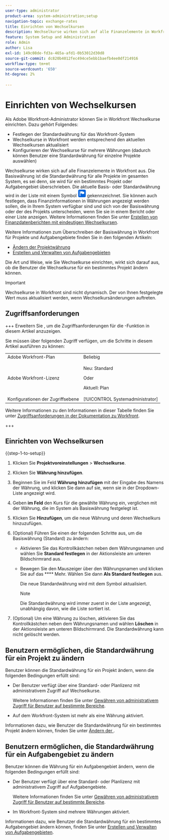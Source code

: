 ```yaml
---
user-type: administrator
product-area: system-administration;setup
navigation-topic: exchange-rates
title: Einrichten von Wechselkursen
description: Wechselkurse wirken sich auf alle Finanzelemente in Workfront aus. Die Basiswährung ist die Standardwährung für alle Projekte im System.
feature: System Setup and Administration
role: Admin
author: Lisa
exl-id: 149c08de-fd3a-465a-afd1-0b53012d30d8
source-git-commit: dc820b4012fec494ce5ebb1baefb4ee0df214916
workflow-type: tm+mt
source-wordcount: '650'
ht-degree: 2%

---
```


# Einrichten von Wechselkursen

<!--
<p data-mc-conditions="QuicksilverOrClassic.Draft mode">*** DON'T DELETE, DRAFT OR HIDE THIS ARTICLE. IT IS LINKED TO THE PRODUCT, THROUGH THE CONTEXT SENSITIVE HELP LINKS. **</p>
-->

Als Adobe Workfront-Administrator können Sie in Workfront Wechselkurse einrichten. Dazu gehört Folgendes:

* Festlegen der Standardwährung für das Workfront-System
* Wechselkurse in Workfront werden entsprechend den aktuellen Wechselkursen aktualisiert
* Konfigurieren der Wechselkurse für mehrere Währungen (dadurch können Benutzer eine Standardwährung für einzelne Projekte auswählen)

Wechselkurse wirken sich auf alle Finanzelemente in Workfront aus. Die Basiswährung ist die Standardwährung für alle Projekte im gesamten System, es sei denn, sie wird für ein bestimmtes Projekt oder Aufgabengebiet überschrieben. Die aktuelle Basis- oder Standardwährung wird in der Liste mit einem Symbol ![Standardwährungssymbol](assets/default-icon.png) gekennzeichnet. Sie können auch festlegen, dass Finanzinformationen in Währungen angezeigt werden sollen, die in Ihrem System verfügbar sind und sich von der Basiswährung oder der des Projekts unterscheiden, wenn Sie sie in einem Bericht oder einer Liste anzeigen. Weitere Informationen finden Sie unter [Erstellen von Finanzdatenberichten mit eindeutigen Wechselkursen](../../../reports-and-dashboards/reports/creating-and-managing-reports/create-financial-data-reports-unique-exchange-rates.md).

Weitere Informationen zum Überschreiben der Basiswährung in Workfront für Projekte und Aufgabengebiete finden Sie in den folgenden Artikeln:

* [Ändern der Projektwährung](../../../manage-work/projects/project-finances/change-project-currency.md)
* [Erstellen und Verwalten von Aufgabengebieten](../../../administration-and-setup/set-up-workfront/organizational-setup/create-manage-job-roles.md)

Die Art und Weise, wie Sie Wechselkurse einrichten, wirkt sich darauf aus, ob die Benutzer die Wechselkurse für ein bestimmtes Projekt ändern können.

>[!IMPORTANT]
>
>Wechselkurse in Workfront sind nicht dynamisch. Der von Ihnen festgelegte Wert muss aktualisiert werden, wenn Wechselkursänderungen auftreten.

## Zugriffsanforderungen

+++ Erweitern Sie , um die Zugriffsanforderungen für die -Funktion in diesem Artikel anzuzeigen.

Sie müssen über folgenden Zugriff verfügen, um die Schritte in diesem Artikel ausführen zu können:

<table style="table-layout:auto"> 
 <col> 
 <col> 
 <tbody> 
  <tr> 
   <td role="rowheader">Adobe Workfront-Plan</td> 
   <td>Beliebig</td> 
  </tr> 
  <tr> 
  <tr> 
   <td role="rowheader">Adobe Workfront-Lizenz</td> 
   <td><p>Neu: Standard</p>
       <p>Oder</p>
       <p>Aktuell: Plan</p></td>
  </tr> 
  </tr> 
  <tr> 
   <td role="rowheader">Konfigurationen der Zugriffsebene</td> 
   <td>[!UICONTROL Systemadministrator]</td>
  </tr> 
 </tbody> 
</table>

Weitere Informationen zu den Informationen in dieser Tabelle finden Sie unter [Zugriffsanforderungen in der Dokumentation zu Workfront](/help/quicksilver/administration-and-setup/add-users/access-levels-and-object-permissions/access-level-requirements-in-documentation.md).

+++

## Einrichten von Wechselkursen

{{step-1-to-setup}}

1. Klicken Sie **Projektvoreinstellungen** > **Wechselkurse**.

1. Klicken Sie **Währung hinzufügen**.
1. Beginnen Sie im Feld **Währung hinzufügen** mit der Eingabe des Namens der Währung, und klicken Sie dann auf sie, wenn sie in der Dropdown-Liste angezeigt wird.
1. Geben **im Feld** den Kurs für die gewählte Währung ein, verglichen mit der Währung, die im System als Basiswährung festgelegt ist.
1. Klicken Sie **Hinzufügen**, um die neue Währung und deren Wechselkurs hinzuzufügen.
1. (Optional) Führen Sie einen der folgenden Schritte aus, um die Basiswährung (Standard) zu ändern:

   * Aktivieren Sie das Kontrollkästchen neben dem Währungsnamen und wählen Sie **Standard festlegen** in der Aktionsleiste am unteren Bildschirmrand aus.
   * Bewegen Sie den Mauszeiger über den Währungsnamen und klicken Sie auf das **** Mehr. Wählen Sie dann **Als Standard festlegen** aus.

     Die neue Standardwährung wird mit dem Symbol aktualisiert.

     >[!NOTE]
     >
     >Die Standardwährung wird immer zuerst in der Liste angezeigt, unabhängig davon, wie die Liste sortiert ist.

1. (Optional) Um eine Währung zu löschen, aktivieren Sie das Kontrollkästchen neben dem Währungsnamen und wählen **Löschen** in der Aktionsleiste am unteren Bildschirmrand. Die Standardwährung kann nicht gelöscht werden.

## Benutzern ermöglichen, die Standardwährung für ein Projekt zu ändern

Benutzer können die Standardwährung für ein Projekt ändern, wenn die folgenden Bedingungen erfüllt sind:

* Der Benutzer verfügt über eine Standard- oder Planlizenz mit administrativem Zugriff auf Wechselkurse.

  Weitere Informationen finden Sie unter [Gewähren von administrativem Zugriff für Benutzer auf bestimmte Bereiche](../../../administration-and-setup/add-users/configure-and-grant-access/grant-users-admin-access-certain-areas.md).

* Auf dem Workfront-System ist mehr als eine Währung aktiviert.

Informationen dazu, wie Benutzer die Standardwährung für ein bestimmtes Projekt ändern können, finden Sie unter [Ändern der ](../../../manage-work/projects/project-finances/change-project-currency.md).

## Benutzern ermöglichen, die Standardwährung für ein Aufgabengebiet zu ändern

Benutzer können die Währung für ein Aufgabengebiet ändern, wenn die folgenden Bedingungen erfüllt sind:

* Der Benutzer verfügt über eine Standard- oder Planlizenz mit administrativem Zugriff auf Aufgabengebiete.

  Weitere Informationen finden Sie unter [Gewähren von administrativem Zugriff für Benutzer auf bestimmte Bereiche](../../../administration-and-setup/add-users/configure-and-grant-access/grant-users-admin-access-certain-areas.md).

* Im Workfront-System sind mehrere Währungen aktiviert.

Informationen dazu, wie Benutzer die Standardwährung für ein bestimmtes Aufgabengebiet ändern können, finden Sie unter [Erstellen und Verwalten von Aufgabengebieten](../../../administration-and-setup/set-up-workfront/organizational-setup/create-manage-job-roles.md).


<!--The default currency is the currency that is used as the default for all projects and reports throughout the system. The current default is indicated with an icon ![Default currency icon](assets/default-icon.png).-->
